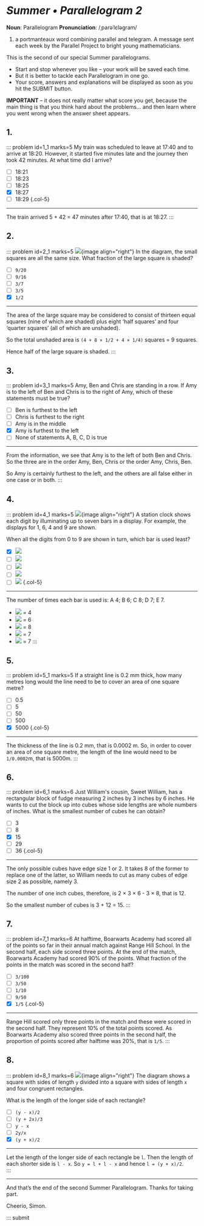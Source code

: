 # _Summer • Parallelogram 2_

<div class="dictionary">

__Noun__: Parallelogram
__Pronunciation__: /ˌparəˈlɛləɡram/

1. a portmanteaux word combining parallel and telegram. A message sent each
week by the Parallel Project to bright young mathematicians.

</div>

This is the second of our special Summer parallelograms.

* Start and stop whenever you like – your work will be saved each time.
* But it is better to tackle each Parallelogram in one go.
* Your score, answers and explanations will be displayed as soon as you hit the SUBMIT button.

__IMPORTANT__ – it does not really matter what score you get, because the main thing is that you think hard about the problems... and then learn where you went wrong when the answer sheet appears.


## 1.

::: problem id=1_1 marks=5
My train was scheduled to leave at 17:40 and to arrive at 18:20. However, it started five
minutes late and the journey then took 42 minutes. At what time did I arrive?

* [ ] 18:21
* [ ] 18:23
* [ ] 18:25
* [x] 18:27
* [ ] 18:29
{.col-5}

---
The train arrived 5 + 42 = 47 minutes after 17:40, that is at 18:27.
:::


## 2.

::: problem id=2_1 marks=5
![](/resources/2018summer-2/2-squares-question.gif){image align="right"}
In the diagram, the small squares are all the same size. What fraction of
the large square is shaded?

* [ ] `9/20`
* [ ] `9/16`
* [ ] `3/7`
* [ ] `3/5`
* [x] `1/2`

---

The area of the large square may be considered to consist of thirteen equal squares (nine of which are shaded) plus eight ‘half squares’ and four ‘quarter squares’ (all of which are unshaded).

So the total unshaded area is `(4 + 8 × 1/2 + 4 × 1/4)` squares = 9 squares.

Hence half of the large square is shaded.
:::


## 3.

::: problem id=3_1 marks=5
Amy, Ben and Chris are standing in a row. If Amy is to the left of Ben and Chris is to the
right of Amy, which of these statements must be true?

* [ ] Ben is furthest to the left
* [ ] Chris is furthest to the right
* [ ] Amy is in the middle
* [x] Amy is furthest to the left
* [ ] None of statements A, B, C, D is true

---

From the information, we see that Amy is to the left of both Ben and Chris. So the three are in the order Amy, Ben, Chris or the order Amy, Chris, Ben.

So Amy is certainly furthest to the left, and the others are all false either in one case or in both.
:::


## 4.

::: problem id=4_1 marks=5
![](/resources/2018summer-2/4-clock-question.gif){image align="right"}
A station clock shows each digit by illuminating up to seven bars in a display. For example, the displays for 1, 6, 4 and 9 are shown.

When all the digits from 0 to 9 are shown in turn, which bar is used least?

* [x] ![](/resources/2018summer-2/4-clock-answer1.gif)
* [ ] ![](/resources/2018summer-2/4-clock-answer2.gif)
* [ ] ![](/resources/2018summer-2/4-clock-answer3.gif)
* [ ] ![](/resources/2018summer-2/4-clock-answer4.gif)
* [ ] ![](/resources/2018summer-2/4-clock-answer5.gif)
{.col-5}

---

The number of times each bar is used is: A 4; B 6; C 8; D 7; E 7.

* ![](/resources/2018summer-2/4-clock-answer1.gif) = 4
* ![](/resources/2018summer-2/4-clock-answer2.gif) = 6
* ![](/resources/2018summer-2/4-clock-answer3.gif) = 8
* ![](/resources/2018summer-2/4-clock-answer4.gif) = 7
* ![](/resources/2018summer-2/4-clock-answer5.gif) = 7
:::


## 5.

::: problem id=5_1 marks=5
If a straight line is 0.2 mm thick, how many metres long would the line need to be to cover an area of one square metre?

* [ ] 0.5
* [ ] 5
* [ ] 50
* [ ] 500
* [x] 5000
{.col-5}

---

The thickness of the line is 0.2 mm, that is 0.0002 m. So, in order to cover an area of one square metre, the length of the line would need to be `1/0.0002`m, that is 5000m.
:::


## 6.

::: problem id=6_1 marks=6
Just William's cousin, Sweet William, has a rectangular block of fudge measuring 2 inches
by 3 inches by 6 inches. He wants to cut the block up into cubes whose side lengths are
whole numbers of inches. What is the smallest number of cubes he can obtain?

* [ ] 3
* [ ] 8
* [x] 15
* [ ] 29
* [ ] 36
{.col-5}

---
The only possible cubes have edge size 1 or 2. It takes 8 of the former to replace one of the latter, so William needs to cut as many cubes of edge size 2 as possible, namely 3.

The number of one inch cubes, therefore, is 2 × 3 × 6 - 3 × 8, that is 12.  

So the smallest number of cubes is 3 + 12 = 15.
:::


## 7.

::: problem id=7_1 marks=6
At halftime, Boarwarts Academy had scored all of the points so far in their annual match
against Range Hill School. In the second half, each side scored three points. At the end of
the match, Boarwarts Academy had scored 90% of the points. What fraction of the points
in the match was scored in the second half?

* [ ] `3/100`
* [ ] `3/50`
* [ ] `1/10`
* [ ] `9/50`
* [x] `1/5`
{.col-5}

---
Range Hill scored only three points in the match and these were scored in the
second half. They represent 10% of the total points scored. As Boarwarts
Academy also scored three points in the second half, the proportion of points
scored after halftime was 20%, that is `1/5`.
:::


## 8.

::: problem id=8_1 marks=6
![](/resources/2018summer-2/8-square-question.gif){image align="right"}
The diagram shows a square with sides of length `y` divided into a square with sides of length `x` and four congruent rectangles.  

What is the length of the longer side of each rectangle?

* [ ] `(y - x)/2`
* [ ] `(y + 2x)/3`
* [ ] `y - x`
* [ ] `2y/x`
* [x] `(y + x)/2`

---
Let the length of the longer side of each rectangle be `l`. Then the length of
each shorter side is `l - x`. So `y = l + l - x` and hence `l = (y + x)/2`.  
:::


***

And that’s the end of the second Summer Parallelogram. Thanks for taking part.

Cheerio,
Simon.

::: submit
